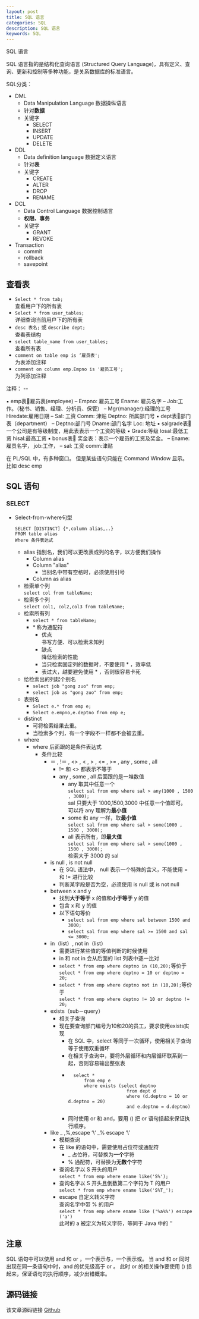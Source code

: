 ```yaml
---
layout: post
title: SQL 语言
categories: SQL
description: SQL 语言
keywords: SQL
---
```


SQL 语言

SQL 语言指的是结构化查询语言 (Structured Query Language)，具有定义、查询、更新和控制等多种功能，是关系数据库的标准语言。

SQL分类：
- DML 
	- Data Manipulation Language 数据操纵语言
	- 针对**数据**
	- 关键字
		- SELECT 
		- INSERT 
		- UPDATE 
		- DELETE
- DDL
	- Data definition language 数据定义语言 
	- 针对**表**
	- 关键字
		- CREATE 
		- ALTER 
		- DROP 
		- RENAME 
- DCL 
	- Data Control Language 数据控制语言
	- **权限、事务**
	- 关键字
		- GRANT 
		- REVOKE
- Transaction
	- commit 
	- rollback 
	- savepoint
	
## 查看表
- `Select * from tab;`<br>
	查看用户下的所有表
- `Select * from user_tables;`<br>
	详细查询当前用户下的所有表
- `desc 表名;` 或 `describe dept;`<br>
	查看表结构
- `select table_name from user_tables; `<br>
	查看所有表
- `comment on table emp is ‘雇员表';`<br>
	 为表添加注释
- `comment on column emp.Empno is '雇员工号';`<br>
	  为列添加注释

注释： --


▪ emp表雇员表(employee)
– Empno: 雇员工号 Ename: 雇员名字
– Job:工作。（秘书、销售、经理、分析员、保管）
– Mgr(manager):经理的工号 Hiredate:雇用日期
– Sal: 工资 Comm: 津贴 Deptno: 所属部门号
▪ dept表部门表（department） – Deptno:部门号 Dname:部门名字 Loc: 地址
▪ salgrade表一个公司是有等级制度，用此表表示一个工资的等级
▪ Grade:等级 losal:最低工资 hisal:最高工资
▪ bonus表 奖金表：表示一个雇员的工资及奖金。
– Ename:雇员名字， job:工作， 
– sal: 工资 comm:津贴
	
	
在 PL/SQL 中，有多种窗口。
但是某些语句只能在 Command Window 显示。
比如 desc emp
	
## SQL 语句
### SELECT 
- Select-from-where句型
	```
	SELECT [DISTINCT] {*,column alias,..}
	FROM table alias
	Where 条件表达式
	```
	- alias 指别名，我们可以更改表或列的名字，以方便我们操作
		- Column alias
		- Column "alias"
			- 当别名中带有空格时，必须使用引号
		- Column as alias
	- 检索单个列<br>
		  `select col from tableName;`
	- 检索多个列<br>
		  `select col1, col2,col3 from tableName;`
	- 检索所有列
		- `select * from tableName;`
		- \* 称为通配符
			- 优点<br>
				书写方便、可以检索未知列
			- 缺点<br>
				降低检索的性能
			- 当只检索固定列的数据时，不要使用 \* ，效率低
			- 表过大，越要避免使用 \* ，否则很容易卡死
	- 给检索出的列起个别名
		- `select job "gong zuo" from emp;`
		- `select job as "gong zuo" from emp;`
	- 表别名
		- `Select e.* from emp e;`
		- `Select e.empno,e.deptno from emp e;`
	- distinct
		- 可将检索结果去重。
		- 当检索多个列，有一个字段不一样都不会被去重。
	- where
		- where 后面跟的是条件表达式
			- 条件比较
				- ＝ , !＝ , <> , < , > , <= , >= , any , some , all
					- != 和 <> 都表示不等于
					- any , some , all 后面跟的是一堆数值
						- any 取其中任意一个<br>
						  `select sal from emp where sal > any(1000 , 1500 , 3000);`<br>
						  sal 只要大于 1000,1500,3000 中任意一个值即可。<br>
						  可以将 any 理解为**最小值**
						- some 和 any 一样，取**最小值**<br>
						  `select sal from emp where sal > some(1000 , 1500 , 3000);`
						- all 表示所有，即**最大值**<br>
						  `select sal from emp where sal > some(1000 , 1500 , 3000);`<br>
						  检索大于 3000 的 sal
				- is null , is not null
					- 在 SQL 语法中， null 表示一个特殊的含义，不能使用 = 和 != 进行比较
					- 判断某字段是否为空，必须使用 is null 或 is not null
				- between x and y
					- 找到**大于等于** x 的值和**小于等于** y 的值
					- 包含 x 和 y 的值
					- 以下语句等价
						- `select sal from emp where sal between 1500 and 3000;`
						- `select sal from emp where sal >= 1500 and sal <= 3000;`
				- in（list）, not in（list） 
					- 需要进行某些值的等值判断的时候使用
					- in 和 not in 会从后面的 list 列表中逐一比对
					- `select * from emp where deptno in (10,20);`等价于<br>
					   `select * from emp where deptno = 10 or deptno = 20;`
					- `select * from emp where deptno not in (10,20);`等价于<br>
					   `select * from emp where deptno != 10 or deptno != 20;`
				- exists（sub－query） 
					- 相关子查询
					- 现在要查询部门编号为10和20的员工，要求使用exists实现
						- 在 SQL 中，select 等同于一次循环，使用相关子查询等于使用双重循环
						- 在相关子查询中，要将外层循环和内层循环联系到一起，否则容易输出整张表
						- ```
							select *
								from emp e
								where exists (select deptno
												from dept d
												where (d.deptno = 10 or d.deptno = 20)
												and e.deptno = d.deptno)
						   ```
					    - 同时使用 or 和 and，要用 () 把 or 语句括起来保证执行顺序。  
				- like _ ,%,escape ‘\‘ _\% escape ‘\’
					- 模糊查询
					- 在 like 的语句中，需要使用占位符或通配符
						- _ 占位符，可替换为**一个**字符
						- % 通配符，可替换为**无数个**字符
					- 查询名字以 S 开头的用户<br>
						`select * from emp where ename like('S%');`
					- 查询名字以 S 开头且倒数第二个字符为 T 的用户<br>
					   `select * from emp where ename like('S%T_');`
				    - escape 自定义转义字符<br>
				      查询名字中带 % 的用户<br>
					  `select * from emp where ename like ('%a%%') escape ('a') `<br>
					  此时的 a 被定义为转义字符，等同于 Java 中的 '\'
					  


## 注意
SQL 语句中可以使用 and 和 or ，一个表示与，一个表示或。
当 and 和 or 同时出现在同一条语句中时，and 的优先级高于 or 。
此时 or 的相关操作要使用 () 括起来，保证语句的执行顺序，减少出错概率。

## 源码链接
该文章源码链接 [Github](url)